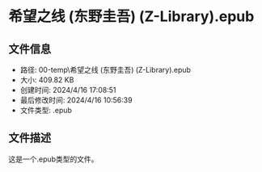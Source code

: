 ﻿# 希望之线 (东野圭吾) (Z-Library).epub

## 文件信息
- 路径: 00-temp\希望之线 (东野圭吾) (Z-Library).epub
- 大小: 409.82 KB
- 创建时间: 2024/4/16 17:08:51
- 最后修改时间: 2024/4/16 10:56:39
- 文件类型: .epub

## 文件描述
这是一个.epub类型的文件。

